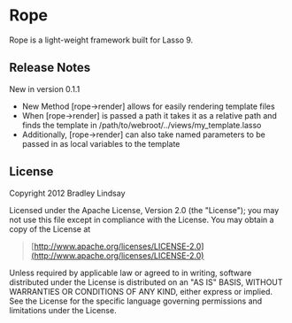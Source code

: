 Rope
====

Rope is a light-weight framework built for Lasso 9.


Release Notes
-------------

New in version 0.1.1

- New Method [rope->render] allows for easily rendering template files
- When [rope->render] is passed a path it takes it as a relative path and finds the template in /path/to/webroot/../views/my\_template.lasso
- Additionally, [rope->render] can also take named parameters to be passed in as local variables to the template


License
-------

Copyright 2012 Bradley Lindsay

Licensed under the Apache License, Version 2.0 (the "License");
you may not use this file except in compliance with the License.
You may obtain a copy of the License at

>    [http://www.apache.org/licenses/LICENSE-2.0](http://www.apache.org/licenses/LICENSE-2.0)

Unless required by applicable law or agreed to in writing, software
distributed under the License is distributed on an "AS IS" BASIS,
WITHOUT WARRANTIES OR CONDITIONS OF ANY KIND, either express or implied.
See the License for the specific language governing permissions and
limitations under the License.